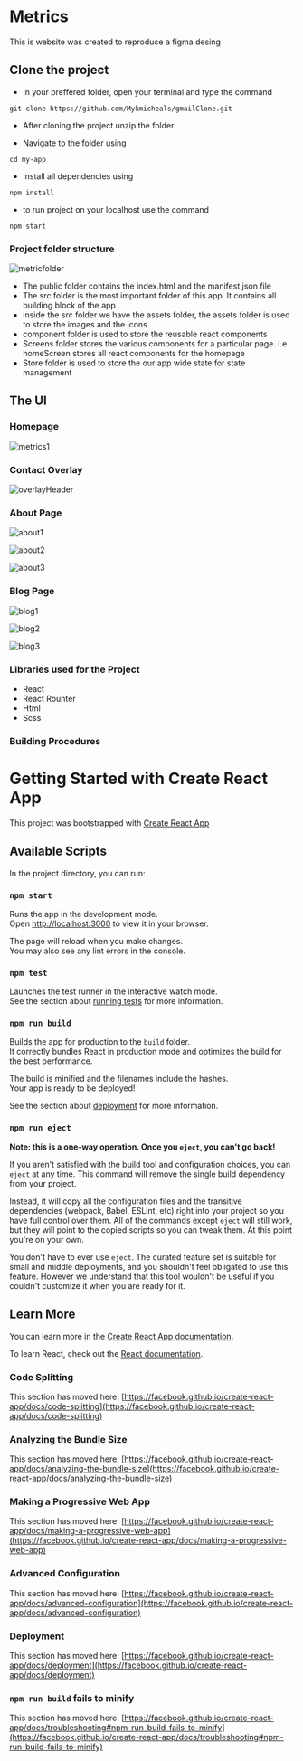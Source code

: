 # Metrics

This is website was created to reproduce a figma desing

## Clone the project

- In your preffered folder, open your terminal and type the command

`` git clone https://github.com/Mykmicheals/gmailClone.git ``

- After cloning the project unzip the folder

- Navigate to the folder using

`` cd my-app ``

- Install all dependencies using

`` npm install ``

- to run project on your localhost use the command

`` npm start ``


### Project folder structure

![metricfolder](https://user-images.githubusercontent.com/88559940/193783931-9a7fb0ed-0f2a-4346-a28a-f04a96251633.png)


- The public folder contains the index.html and the manifest.json file
- The src folder is the most important folder of this app. It contains all building block of the app
- inside the src folder we have the assets folder, the assets folder is used to store the images and the icons
- component folder is used to store the reusable react components
- Screens folder stores the various components for a particular page. I.e homeScreen stores all react components for the homepage
- Store folder is used to store the our app wide state for state management 


## The UI

### Homepage

![metrics1](https://user-images.githubusercontent.com/88559940/193781047-e3693bad-0394-49ad-b5b8-d20f64a566c1.png)

### Contact Overlay

![overlayHeader](https://user-images.githubusercontent.com/88559940/193781104-6585f480-3fce-4edb-a98e-d16e0a45fd6c.png)

### About Page

![about1](https://user-images.githubusercontent.com/88559940/193781154-23aec277-9263-416c-bbe8-7d1b5a9b9626.png)

![about2](https://user-images.githubusercontent.com/88559940/193781171-652de757-c900-440f-844d-18510318eccc.png)

![about3](https://user-images.githubusercontent.com/88559940/193781210-6936a3c8-0f3c-44a4-bf7a-cd1da042c36e.png)

### Blog Page

![blog1](https://user-images.githubusercontent.com/88559940/193781321-493d479e-ad52-4393-969e-6aee2f1c5da0.png)

![blog2](https://user-images.githubusercontent.com/88559940/193781351-9a6bc4c5-8976-4d66-aa5a-67e240b8dc5e.png)


![blog3](https://user-images.githubusercontent.com/88559940/193781278-0602f226-b705-477f-bd02-b13b378b5b64.png)

### Libraries used for the Project

- React
- React Rounter 
- Html
- Scss

### Building Procedures



# Getting Started with Create React App

This project was bootstrapped with [Create React App](https://github.com/facebook/create-react-app)

## Available Scripts

In the project directory, you can run:

### `npm start`

Runs the app in the development mode.\
Open [http://localhost:3000](http://localhost:3000) to view it in your browser.

The page will reload when you make changes.\
You may also see any lint errors in the console.

### `npm test`

Launches the test runner in the interactive watch mode.\
See the section about [running tests](https://facebook.github.io/create-react-app/docs/running-tests) for more information.

### `npm run build`

Builds the app for production to the `build` folder.\
It correctly bundles React in production mode and optimizes the build for the best performance.

The build is minified and the filenames include the hashes.\
Your app is ready to be deployed!

See the section about [deployment](https://facebook.github.io/create-react-app/docs/deployment) for more information.

### `npm run eject`

**Note: this is a one-way operation. Once you `eject`, you can't go back!**

If you aren't satisfied with the build tool and configuration choices, you can `eject` at any time. This command will remove the single build dependency from your project.

Instead, it will copy all the configuration files and the transitive dependencies (webpack, Babel, ESLint, etc) right into your project so you have full control over them. All of the commands except `eject` will still work, but they will point to the copied scripts so you can tweak them. At this point you're on your own.

You don't have to ever use `eject`. The curated feature set is suitable for small and middle deployments, and you shouldn't feel obligated to use this feature. However we understand that this tool wouldn't be useful if you couldn't customize it when you are ready for it.

## Learn More

You can learn more in the [Create React App documentation](https://facebook.github.io/create-react-app/docs/getting-started).

To learn React, check out the [React documentation](https://reactjs.org/).

### Code Splitting

This section has moved here: [https://facebook.github.io/create-react-app/docs/code-splitting](https://facebook.github.io/create-react-app/docs/code-splitting)

### Analyzing the Bundle Size

This section has moved here: [https://facebook.github.io/create-react-app/docs/analyzing-the-bundle-size](https://facebook.github.io/create-react-app/docs/analyzing-the-bundle-size)

### Making a Progressive Web App

This section has moved here: [https://facebook.github.io/create-react-app/docs/making-a-progressive-web-app](https://facebook.github.io/create-react-app/docs/making-a-progressive-web-app)

### Advanced Configuration

This section has moved here: [https://facebook.github.io/create-react-app/docs/advanced-configuration](https://facebook.github.io/create-react-app/docs/advanced-configuration)

### Deployment

This section has moved here: [https://facebook.github.io/create-react-app/docs/deployment](https://facebook.github.io/create-react-app/docs/deployment)

### `npm run build` fails to minify

This section has moved here: [https://facebook.github.io/create-react-app/docs/troubleshooting#npm-run-build-fails-to-minify](https://facebook.github.io/create-react-app/docs/troubleshooting#npm-run-build-fails-to-minify)
